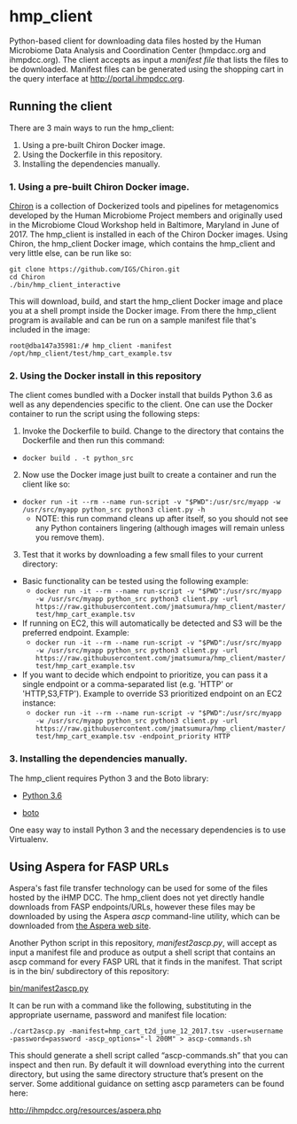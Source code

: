 # hmp_client

Python-based client for downloading data files hosted by the Human Microbiome Data Analysis and Coordination Center (hmpdacc.org and ihmpdcc.org). The client accepts as input a *manifest file* that lists the files to be downloaded. Manifest files can be generated using the shopping cart in the query interface at http://portal.ihmpdcc.org.

## Running the client

There are 3 main ways to run the hmp_client:

1. Using a pre-built Chiron Docker image.
2. Using the Dockerfile in this repository.
3. Installing the dependencies manually.

### 1. Using a pre-built Chiron Docker image.

[Chiron](http://github.com/IGS/Chiron) is a collection of Dockerized tools and pipelines for metagenomics developed by the Human Microbiome Project members and originally used in the Microbiome Cloud Workshop held in Baltimore, Maryland in June of 2017. The hmp_client is installed in each of the Chiron Docker images. Using Chiron, the hmp_client Docker image, which contains the hmp_client and very little else, can be run like so:

```
git clone https://github.com/IGS/Chiron.git
cd Chiron
./bin/hmp_client_interactive
```

This will download, build, and start the hmp_client Docker image and place you at a shell prompt inside the Docker image. From there the hmp_client program is available and can be run on a sample manifest file that's included in the image:

```
root@dba147a35981:/# hmp_client -manifest /opt/hmp_client/test/hmp_cart_example.tsv 
```

### 2. Using the Docker install in this repository

The client comes bundled with a Docker install that builds Python 3.6 as well as any dependencies specific to the client. One can use the Docker container to run the script using the following steps:

1. Invoke the Dockerfile to build. Change to the directory that contains the Dockerfile and then run this command:
  * `docker build . -t python_src`
2. Now use the Docker image just built to create a container and run the client like so:
  * `docker run -it --rm --name run-script -v "$PWD":/usr/src/myapp -w /usr/src/myapp python_src python3 client.py -h`
    * NOTE: this run command cleans up after itself, so you should not see any Python containers lingering (although images will remain unless you remove them).
3. Test that it works by downloading a few small files to your current directory:
  * Basic functionality can be tested using the following example:
    * `docker run -it --rm --name run-script -v "$PWD":/usr/src/myapp -w /usr/src/myapp python_src python3 client.py -url https://raw.githubusercontent.com/jmatsumura/hmp_client/master/test/hmp_cart_example.tsv`
  * If running on EC2, this will automatically be detected and S3 will be the preferred endpoint. Example:
    * `docker run -it --rm --name run-script -v "$PWD":/usr/src/myapp -w /usr/src/myapp python_src python3 client.py -url https://raw.githubusercontent.com/jmatsumura/hmp_client/master/test/hmp_cart_example.tsv`
  * If you want to decide which endpoint to prioritize, you can pass it a single endpoint or a comma-separated list (e.g. 'HTTP' or 'HTTP,S3,FTP'). Example to override S3 prioritized endpoint on an EC2 instance:
    * `docker run -it --rm --name run-script -v "$PWD":/usr/src/myapp -w /usr/src/myapp python_src python3 client.py -url https://raw.githubusercontent.com/jmatsumura/hmp_client/master/test/hmp_cart_example.tsv -endpoint_priority HTTP`

### 3. Installing the dependencies manually.

The hmp_client requires Python 3 and the Boto library:

- [Python 3.6](https://www.python.org/downloads/release/python-361/)

- [boto](https://pypi.python.org/pypi/boto) 

One easy way to install Python 3 and the necessary dependencies is to use Virtualenv.

## Using Aspera for FASP URLs

Aspera's fast file transfer technology can be used for some of the
files hosted by the iHMP DCC. The hmp_client does not yet directly
handle downloads from FASP endpoints/URLs, however these files may be
downloaded by using the Aspera *ascp* command-line utility, which can
be downloaded from [the Aspera web site](http://downloads.asperasoft.com/en/downloads/2).

Another Python script in this repository, *manifest2ascp.py*, will
accept as input a manifest file and produce as output a shell script
that contains an ascp command for every FASP URL that it finds in the
manifest. That script is in the bin/ subdirectory of this repository:

[bin/manifest2ascp.py](bin/manifest2ascp.py)

It can be run with a command like the following, substituting in the appropriate username, password and manifest file location:

```
./cart2ascp.py -manifest=hmp_cart_t2d_june_12_2017.tsv -user=username -password=password -ascp_options="-l 200M" > ascp-commands.sh
```

This should generate a shell script called “ascp-commands.sh” that you
can inspect and then run. By default it will download everything into
the current directory, but using the same directory structure that’s
present on the server. Some additional guidance on setting ascp
parameters can be found here:

<http://ihmpdcc.org/resources/aspera.php>
